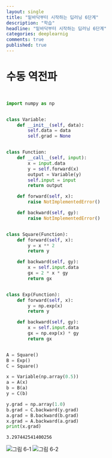 ```yaml
---
layout: single
title: "밑바닥부터 시작하는 딥러닝 6단계"
description: "학습"
headline: "밑바닥부터 시작하는 딥러닝 6단계"
categories: deeplearnig
comments: true
published: true
---
```

# 수동 역전파   

```python


import numpy as np


class Variable:
    def __init__(self, data):
        self.data = data
        self.grad = None


class Function:
    def __call__(self, input):
        x = input.data
        y = self.forward(x)
        output = Variable(y)
        self.input = input
        return output

    def forward(self, x):
        raise NotImplementedError()

    def backward(self, gy):
        raise NotImplementedError()


class Square(Function):
    def forward(self, x):
        y = x ** 2
        return y

    def backward(self, gy):
        x = self.input.data
        gx = 2 * x * gy
        return gx


class Exp(Function):
    def forward(self, x):
        y = np.exp(x)
        return y

    def backward(self, gy):
        x = self.input.data
        gx = np.exp(x) * gy
        return gx


A = Square()
B = Exp()
C = Square()

x = Variable(np.array(0.5))
a = A(x)
b = B(a)
y = C(b)

y.grad = np.array(1.0)
b.grad = C.backward(y.grad)
a.grad = B.backward(b.grad)
x.grad = A.backward(a.grad)
print(x.grad)
```

    3.297442541400256
    

![그림 6-1](https://user-images.githubusercontent.com/73815944/109754605-ad6b6f00-7c27-11eb-917d-483727fec0c1.png)
![그림 6-2](https://user-images.githubusercontent.com/73815944/109754607-ae9c9c00-7c27-11eb-929f-33e56cd6fbf0.png)



```python

```

